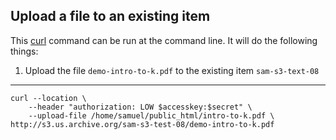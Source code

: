 ## Upload a file to an existing item

This [curl](http://curl.haxx.se/) command can be run at the command line. It will do the following things:

1. Upload the file `demo-intro-to-k.pdf` to the existing item `sam-s3-text-08`

-----

    curl --location \
        --header "authorization: LOW $accesskey:$secret" \
        --upload-file /home/samuel/public_html/intro-to-k.pdf \
    http://s3.us.archive.org/sam-s3-test-08/demo-intro-to-k.pdf
